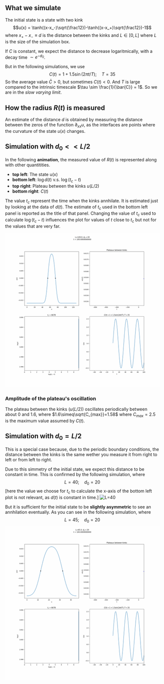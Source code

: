 ## What we simulate
The initial state is a state with two kink
$$u(x) = \tanh((x-x_-)\sqrt{\frac12})-\tanh((x-x_+)\sqrt{\frac12})-1$$
where $x_+-x_- \equiv d$ is the distance between the kinks and $L\in[0,L]$ where $L$ is the size of the simulation box.

If $C$ is constant, we expect the distance to decrease logaritmically, with a decay time $\sim e^{-d_0}$.

But in the following simulations, we use
$$C(t)=1+1.5\sin(2\pi t/T);\quad T=35$$
So the average value $\bar{C}>0$, but sometimes $C(t)<0$.
And $T$ is large compared to the intrinsic timescale $\tau \sim \frac{1}{\bar{C}} = 1$.
So we are in the _slow varying limit_.

## How the radius $R(t)$ is measured
An estimate of the distance $d$ is obtained by measuring the distance between the zeros of the function $\partial_{xx}u$, as the interfaces are points where the curvature of the state $u(x)$ changes.

## Simulation with $d_0<<L/2$
In the following **animation**, the measured value of $R(t)$ is represented along with other quantitities.
- **top left**: The state u(x)
- **bottom left**: $\log d(t)$ v.s. $\log (t_c-t)$
- **top right**: Plateau between the kinks $u(L/2)$
- **bottom right**: $C(t)$ 

The value $t_c$ represent the time when the kinks annhilate. It is estimated just by looking at the data of $d(t)$. The estimate of $t_c$ used in the bottom left panel is reported as the title of that panel.
Changing the value of $t_c$ used to calculate $\log(t_c-t)$ influences the plot for values of $t$ close to $t_c$ but not for the values that are very far.

![L=128](d0=20/varying_L/L=128_d=20.gif?raw=true)

### Amplitude of the plateau's oscillation
The plateau between the kinks ($u(L/2)$) oscillates periodically between about 0 and 1.6, where $1.6\simeq\sqrt{C_{max}}=1.58$ where $C_{max}=2.5$ is the maximum value assumed by $C(t)$.

## Simulation with $d_0 = L/2$
This is a special case because, due to the periodic boundary conditions, the distance between the kinks is the same wether you measure it from right to left or from left to right.

Due to this simmetry of the initial state, we expect this distance to be constant in time. This is confirmed by the following simulation, where
$$L=40;\quad d_0=20$$
[here the value we choose for $t_c$ to calculate the x-axis of the bottom left plot is not relevant, as $d(t)$ is constant in time.]
![L=40](d0=20/varying_L/L=40_d=20.gif?raw=true)


But it is sufficient for the initial state to be **slightly asymmetric** to see an annhilation eventually. As you can see in the following simulation, where
$$L=45;\quad d_0=20$$
![L=45](d0=20/varying_L/L=45_d=20.gif?raw=true)